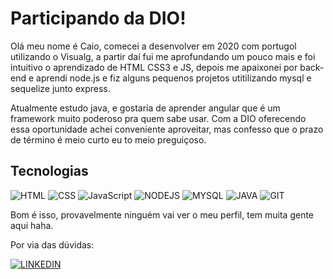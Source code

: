 
# Participando da DIO!

Olá meu nome é Caio, comecei a desenvolver em 2020 com portugol utilizando o Visualg, a partir daí fui me aprofundando um pouco mais e foi intuitivo o aprendizado de HTML CSS3 e JS, depois me apaixonei por back-end e aprendi node.js e fiz alguns pequenos projetos utitilizando mysql e sequelize junto express.

Atualmente estudo java, e gostaria de aprender angular que é um framework muito poderoso pra quem sabe usar. Com a DIO oferecendo essa oportunidade achei conveniente aproveitar, mas confesso que o prazo de término é meio curto eu to meio preguiçoso.

## Tecnologias

![HTML](https://img.shields.io/badge/HTML-000?style=for-the-badge&logo=html5&logoColor=30A3DC)
![CSS](https://img.shields.io/badge/CSS-000?style=for-the-badge&logo=css3&logoColor=30A3D)
![JavaScript](https://img.shields.io/badge/JavaScript-000?style=for-the-badge&logo=javascript&logoColor=30A3DC)
![NODEJS](https://img.shields.io/badge/NODEJS-000?style=for-the-badge&logo=node.js&logoColor=30A3DC)
![MYSQL](https://img.shields.io/badge/MYSQL-000?style=for-the-badge&logo=mysql&logoColor=30A3DC)
![JAVA](https://img.shields.io/badge/JAVA-000?style=for-the-badge&logo=Java&logoColor=30A3DC)
![GIT](https://img.shields.io/badge/GIT-000?style=for-the-badge&logo=git&logoColor=30A3DC)

Bom é isso, provavelmente ninguém vai ver o meu perfil, tem muita gente aqui haha.

Por via das dúvidas:

[![LINKEDIN](https://img.shields.io/badge/Preview-000?style=for-the-badge&logo=linkedin&logoColor=30A3DC)](linkedin.com/in/caio-sampaio-704a381b2/)




